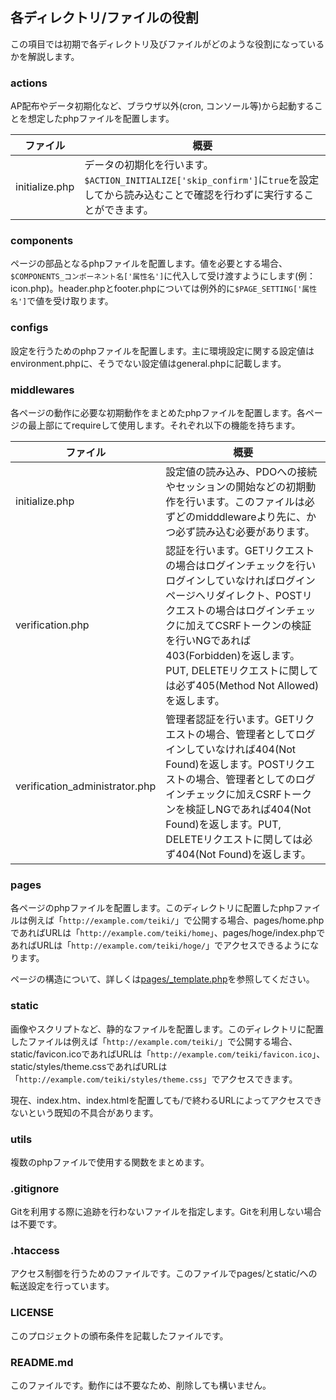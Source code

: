 

## 各ディレクトリ/ファイルの役割
この項目では初期で各ディレクトリ及びファイルがどのような役割になっているかを解説します。

### actions
AP配布やデータ初期化など、ブラウザ以外(cron, コンソール等)から起動することを想定したphpファイルを配置します。

|ファイル|概要|
|---|---|
|initialize.php|データの初期化を行います。`$ACTION_INITIALIZE['skip_confirm']`に`true`を設定してから読み込むことで確認を行わずに実行することができます。|

### components
ページの部品となるphpファイルを配置します。値を必要とする場合、`$COMPONENTS_コンポーネント名['属性名']`に代入して受け渡すようにします(例：icon.php)。header.phpとfooter.phpについては例外的に`$PAGE_SETTING['属性名']`で値を受け取ります。

### configs
設定を行うためのphpファイルを配置します。主に環境設定に関する設定値はenvironment.phpに、そうでない設定値はgeneral.phpに記載します。

### middlewares
各ページの動作に必要な初期動作をまとめたphpファイルを配置します。各ページの最上部にてrequireして使用します。それぞれ以下の機能を持ちます。

|ファイル|概要|
| --- | --- |
|initialize.php|設定値の読み込み、PDOへの接続やセッションの開始などの初期動作を行います。このファイルは必ずどのmidddlewareより先に、かつ必ず読み込む必要があります。|
|verification.php|認証を行います。GETリクエストの場合はログインチェックを行いログインしていなければログインページへリダイレクト、POSTリクエストの場合はログインチェックに加えてCSRFトークンの検証を行いNGであれば403(Forbidden)を返します。PUT, DELETEリクエストに関しては必ず405(Method Not Allowed)を返します。|
|verification_administrator.php|管理者認証を行います。GETリクエストの場合、管理者としてログインしていなければ404(Not Found)を返します。POSTリクエストの場合、管理者としてのログインチェックに加えCSRFトークンを検証しNGであれば404(Not Found)を返します。PUT, DELETEリクエストに関しては必ず404(Not Found)を返します。|

### pages
各ページのphpファイルを配置します。このディレクトリに配置したphpファイルは例えば「`http://example.com/teiki/`」で公開する場合、pages/home.phpであればURLは「`http://example.com/teiki/home`」、pages/hoge/index.phpであればURLは「`http://example.com/teiki/hoge/`」でアクセスできるようになります。

ページの構造について、詳しくは[pages/_template.php](https://github.com/sakana-teiki/teiki-adventure/blob/master/pages/_template.php)を参照してください。

### static
画像やスクリプトなど、静的なファイルを配置します。このディレクトリに配置したファイルは例えば「`http://example.com/teiki/`」で公開する場合、static/favicon.icoであればURLは「`http://example.com/teiki/favicon.ico`」、static/styles/theme.cssであればURLは「`http://example.com/teiki/styles/theme.css`」でアクセスできます。

現在、index.htm、index.htmlを配置しても/で終わるURLによってアクセスできないという既知の不具合があります。

### utils
複数のphpファイルで使用する関数をまとめます。

### .gitignore
Gitを利用する際に追跡を行わないファイルを指定します。Gitを利用しない場合は不要です。

### .htaccess
アクセス制御を行うためのファイルです。このファイルでpages/とstatic/への転送設定を行っています。

### LICENSE
このプロジェクトの頒布条件を記載したファイルです。

### README&#046;md
このファイルです。動作には不要なため、削除しても構いません。